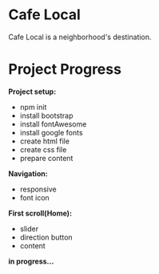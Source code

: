 # Cafe Local 
Cafe Local is a neighborhood's destination.

# Project Progress 
**Project setup:**
  * npm init 
  * install bootstrap
  * install fontAwesome 
  * install google fonts 
  * create html file
  * create css file
  * prepare content 


**Navigation:**
  * responsive 
  * font icon 


**First scroll(Home):**
  * slider 
  * direction button 
  * content 
  
  **in progress...**
